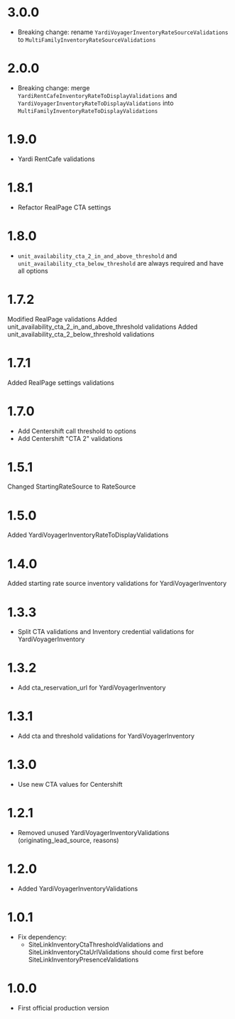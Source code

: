 # 3.0.0

- Breaking change: rename `YardiVoyagerInventoryRateSourceValidations` to `MultiFamilyInventoryRateSourceValidations`

# 2.0.0

- Breaking change: merge `YardiRentCafeInventoryRateToDisplayValidations` and `YardiVoyagerInventoryRateToDisplayValidations` into `MultiFamilyInventoryRateToDisplayValidations`

# 1.9.0

- Yardi RentCafe validations

# 1.8.1

- Refactor RealPage CTA settings

# 1.8.0

- `unit_availability_cta_2_in_and_above_threshold` and `unit_availability_cta_below_threshold` are always required and have all options

# 1.7.2

Modified RealPage validations
Added unit_availability_cta_2_in_and_above_threshold validations
Added unit_availability_cta_2_below_threshold validations

# 1.7.1

Added RealPage settings validations

# 1.7.0

- Add Centershift call threshold to options
- Add Centershift "CTA 2" validations

# 1.5.1

Changed StartingRateSource to RateSource

# 1.5.0

Added YardiVoyagerInventoryRateToDisplayValidations

# 1.4.0

Added starting rate source inventory validations for YardiVoyagerInventory

# 1.3.3

- Split CTA validations and Inventory credential validations for YardiVoyagerInventory

# 1.3.2

- Add cta_reservation_url for YardiVoyagerInventory

# 1.3.1

- Add cta and threshold validations for YardiVoyagerInventory

# 1.3.0

- Use new CTA values for Centershift

# 1.2.1

- Removed unused YardiVoyagerInventoryValidations (originating_lead_source, reasons)

# 1.2.0

- Added YardiVoyagerInventoryValidations

# 1.0.1

- Fix dependency:
  - SiteLinkInventoryCtaThresholdValidations and SiteLinkInventoryCtaUrlValidations
    should come first before SiteLinkInventoryPresenceValidations

# 1.0.0

- First official production version
